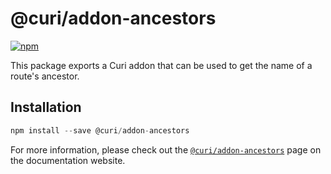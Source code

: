 # @curi/addon-ancestors

[![npm][badge]][npm-link]

[badge]: https://img.shields.io/npm/v/@curi/addon-ancestors.svg
[npm-link]: https://npmjs.com/package/@curi/addon-ancestors

This package exports a Curi addon that can be used to get the name of a route's ancestor.

## Installation

```js
npm install --save @curi/addon-ancestors
```

For more information, please check out the [`@curi/addon-ancestors`](https://curi.js.org/packages/@curi/addon-ancestors) page on the documentation website.
